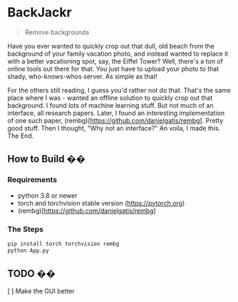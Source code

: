 # BackJackr
> Remove backgrounds

Have you ever wanted to quickly crop out that dull, old beach from the background of your family vacation photo, and instead wanted to replace it with a better vacationing spot, say, the Eiffel Tower? Well, there's a ton of online tools out there for that. You just have to upload your photo to that shady, who-knows-whos server. As simple as that!

For the others still reading, I guess you'd rather not do that. That's the same place where I was - wanted an offline solution to quickly crop out that background. I found lots of machine learning stuff. But not much of an interface, all research papers. Later, I found an interesting implementation of one such paper, (rembg)[https://github.com/danielgatis/rembg]. Pretty good stuff. Then I thought, "Why not an interface?" An voila, I made this. The End.

## How to Build ��

### Requirements

* python 3.8 or newer
* torch and torchvision stable version (https://pytorch.org)
* (rembg)[https://github.com/danielgatis/rembg]

### The Steps

```bash
pip install torch torchvision rembg
python App.py
```
## TODO ��
[ ] Make the GUI better
